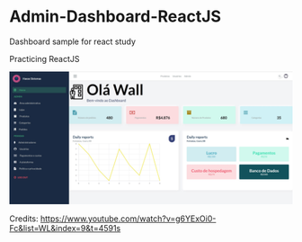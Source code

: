 # Admin-Dashboard-ReactJS
Dashboard sample for react study

Practicing ReactJS

![Preview](https://github.com/wbhaese/Admin-Dashboard-ReactJS/blob/master/preview/preview.jpg)

Credits: https://www.youtube.com/watch?v=g6YExOi0-Fc&list=WL&index=9&t=4591s
